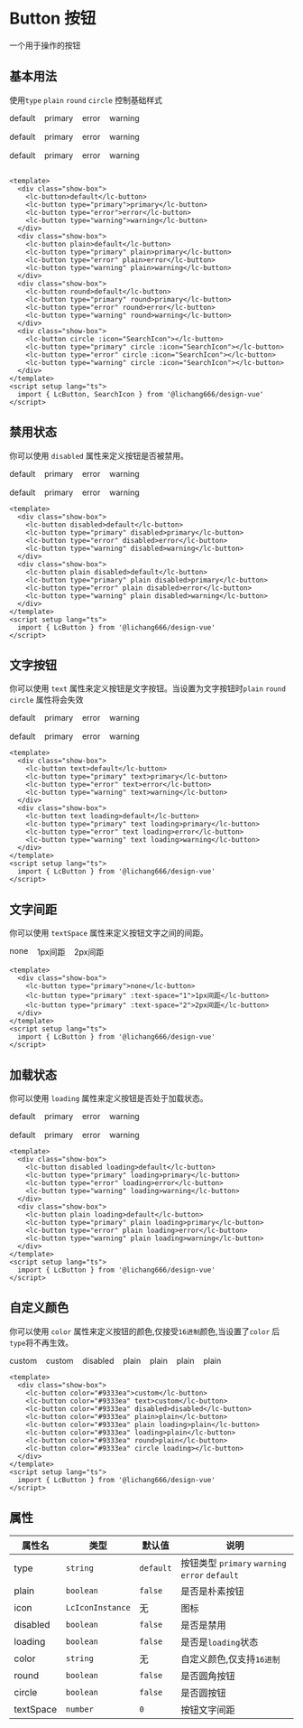 # Button 按钮

一个用于操作的按钮

## 基本用法

使用`type` `plain` `round` `circle` 控制基础样式

<lc-card style="width:100%">
    <div class="show-box">
        <lc-button>default</lc-button>
        <lc-button type="primary">primary</lc-button>
        <lc-button type="error">error</lc-button>
        <lc-button type="warning">warning</lc-button>
    </div>
    <div class="show-box">
        <lc-button plain>default</lc-button>
        <lc-button type="primary" plain>primary</lc-button>
        <lc-button type="error" plain>error</lc-button>
        <lc-button type="warning" plain>warning</lc-button>
    </div>
    <div class="show-box">
        <lc-button round>default</lc-button>
        <lc-button type="primary" round>primary</lc-button>
        <lc-button type="error" round>error</lc-button>
        <lc-button type="warning" round>warning</lc-button>
    </div>
    <div class="show-box">
        <lc-button circle :icon="SearchIcon"></lc-button>
        <lc-button type="primary" circle :icon="SearchIcon"></lc-button>
        <lc-button type="error" circle :icon="SearchIcon"></lc-button>
        <lc-button type="warning" circle :icon="SearchIcon"></lc-button>
    </div>
</lc-card>

<script setup lang="ts">
    import {LcButton,LcCard,SearchIcon} from '@lichang666/design-vue'
</script>

```vue
<template>
  <div class="show-box">
    <lc-button>default</lc-button>
    <lc-button type="primary">primary</lc-button>
    <lc-button type="error">error</lc-button>
    <lc-button type="warning">warning</lc-button>
  </div>
  <div class="show-box">
    <lc-button plain>default</lc-button>
    <lc-button type="primary" plain>primary</lc-button>
    <lc-button type="error" plain>error</lc-button>
    <lc-button type="warning" plain>warning</lc-button>
  </div>
  <div class="show-box">
    <lc-button round>default</lc-button>
    <lc-button type="primary" round>primary</lc-button>
    <lc-button type="error" round>error</lc-button>
    <lc-button type="warning" round>warning</lc-button>
  </div>
  <div class="show-box">
    <lc-button circle :icon="SearchIcon"></lc-button>
    <lc-button type="primary" circle :icon="SearchIcon"></lc-button>
    <lc-button type="error" circle :icon="SearchIcon"></lc-button>
    <lc-button type="warning" circle :icon="SearchIcon"></lc-button>
  </div>
</template>
<script setup lang="ts">
  import { LcButton, SearchIcon } from '@lichang666/design-vue'
</script>
```

## 禁用状态

你可以使用 `disabled` 属性来定义按钮是否被禁用。

<lc-card style="width:100%">
    <div class="show-box">
        <lc-button disabled>default</lc-button>
        <lc-button type="primary" disabled>primary</lc-button>
        <lc-button type="error" disabled>error</lc-button>
        <lc-button type="warning" disabled>warning</lc-button>
    </div>
     <div class="show-box">
        <lc-button plain disabled>default</lc-button>
        <lc-button type="primary" plain disabled>primary</lc-button>
        <lc-button type="error" plain disabled>error</lc-button>
        <lc-button type="warning" plain disabled>warning</lc-button>
    </div>
</lc-card>

```vue
<template>
  <div class="show-box">
    <lc-button disabled>default</lc-button>
    <lc-button type="primary" disabled>primary</lc-button>
    <lc-button type="error" disabled>error</lc-button>
    <lc-button type="warning" disabled>warning</lc-button>
  </div>
  <div class="show-box">
    <lc-button plain disabled>default</lc-button>
    <lc-button type="primary" plain disabled>primary</lc-button>
    <lc-button type="error" plain disabled>error</lc-button>
    <lc-button type="warning" plain disabled>warning</lc-button>
  </div>
</template>
<script setup lang="ts">
  import { LcButton } from '@lichang666/design-vue'
</script>
```

## 文字按钮

你可以使用 `text` 属性来定义按钮是文字按钮。当设置为文字按钮时`plain` `round` `circle` 属性将会失效

<lc-card style="width:100%">
    <div class="show-box">
        <lc-button text>default</lc-button>
        <lc-button type="primary" text>primary</lc-button>
        <lc-button type="error" text>error</lc-button>
        <lc-button type="warning" text>warning</lc-button>
    </div>
     <div class="show-box">
        <lc-button text loading>default</lc-button>
        <lc-button type="primary" text loading>primary</lc-button>
        <lc-button type="error" text loading>error</lc-button>
        <lc-button type="warning" text loading>warning</lc-button>
    </div>
</lc-card>

```vue
<template>
  <div class="show-box">
    <lc-button text>default</lc-button>
    <lc-button type="primary" text>primary</lc-button>
    <lc-button type="error" text>error</lc-button>
    <lc-button type="warning" text>warning</lc-button>
  </div>
  <div class="show-box">
    <lc-button text loading>default</lc-button>
    <lc-button type="primary" text loading>primary</lc-button>
    <lc-button type="error" text loading>error</lc-button>
    <lc-button type="warning" text loading>warning</lc-button>
  </div>
</template>
<script setup lang="ts">
  import { LcButton } from '@lichang666/design-vue'
</script>
```

## 文字间距

你可以使用 `textSpace` 属性来定义按钮文字之间的间距。
<lc-card style="width:100%">

<div class="show-box">
    <lc-button type="primary">none</lc-button>
    <lc-button type="primary" :text-space="1">1px间距</lc-button>
    <lc-button type="primary" :text-space="2">2px间距</lc-button>
</div>

</lc-card>

```vue
<template>
  <div class="show-box">
    <lc-button type="primary">none</lc-button>
    <lc-button type="primary" :text-space="1">1px间距</lc-button>
    <lc-button type="primary" :text-space="2">2px间距</lc-button>
  </div>
</template>
<script setup lang="ts">
  import { LcButton } from '@lichang666/design-vue'
</script>
```

## 加载状态

你可以使用 `loading` 属性来定义按钮是否处于加载状态。

<lc-card style="width:100%">
    <div class="show-box">
        <lc-button disabled loading>default</lc-button>
        <lc-button type="primary" loading>primary</lc-button>
        <lc-button type="error" loading>error</lc-button>
        <lc-button type="warning" loading>warning</lc-button>
    </div>
    <div class="show-box">
        <lc-button plain loading>default</lc-button>
        <lc-button type="primary" plain loading>primary</lc-button>
        <lc-button type="error" plain loading>error</lc-button>
        <lc-button type="warning" plain loading>warning</lc-button>
    </div>
</lc-card>

```vue
<template>
  <div class="show-box">
    <lc-button disabled loading>default</lc-button>
    <lc-button type="primary" loading>primary</lc-button>
    <lc-button type="error" loading>error</lc-button>
    <lc-button type="warning" loading>warning</lc-button>
  </div>
  <div class="show-box">
    <lc-button plain loading>default</lc-button>
    <lc-button type="primary" plain loading>primary</lc-button>
    <lc-button type="error" plain loading>error</lc-button>
    <lc-button type="warning" plain loading>warning</lc-button>
  </div>
</template>
<script setup lang="ts">
  import { LcButton } from '@lichang666/design-vue'
</script>
```

## 自定义颜色

你可以使用 `color` 属性来定义按钮的颜色,仅接受`16进制`颜色,当设置了`color` 后 `type`将不再生效。

<lc-card style="width:100%">
    <div class="show-box">
        <lc-button color="#9333ea">custom</lc-button>
        <lc-button color="#9333ea" text>custom</lc-button>
        <lc-button color="#9333ea" disabled>disabled</lc-button>
        <lc-button color="#9333ea" plain>plain</lc-button>
        <lc-button color="#9333ea" plain loading>plain</lc-button>
        <lc-button color="#9333ea" loading>plain</lc-button>
        <lc-button color="#9333ea" round>plain</lc-button>
        <lc-button color="#9333ea" circle loading></lc-button>
    </div>
</lc-card>

```vue
<template>
  <div class="show-box">
    <lc-button color="#9333ea">custom</lc-button>
    <lc-button color="#9333ea" text>custom</lc-button>
    <lc-button color="#9333ea" disabled>disabled</lc-button>
    <lc-button color="#9333ea" plain>plain</lc-button>
    <lc-button color="#9333ea" plain loading>plain</lc-button>
    <lc-button color="#9333ea" loading>plain</lc-button>
    <lc-button color="#9333ea" round>plain</lc-button>
    <lc-button color="#9333ea" circle loading></lc-button>
  </div>
</template>
<script setup lang="ts">
  import { LcButton } from '@lichang666/design-vue'
</script>
```

## 属性

| 属性名    | 类型             | 默认值    | 说明                                           |
| --------- | ---------------- | --------- | ---------------------------------------------- |
| type      | `string`         | `default` | 按钮类型 `primary` `warning` `error` `default` |
| plain     | `boolean`        | `false`   | 是否是朴素按钮                                 |
| icon      | `LcIconInstance` | 无        | 图标                                           |
| disabled  | `boolean`        | `false`   | 是否是禁用                                     |
| loading   | `boolean`        | `false`   | 是否是`loading`状态                            |
| color     | `string`         | 无        | 自定义颜色,仅支持`16进制`                      |
| round     | `boolean`        | `false`   | 是否圆角按钮                                   |
| circle    | `boolean`        | `false`   | 是否圆按钮                                     |
| textSpace | `number`         | `0`       | 按钮文字间距                                   |

<style>
.show-box{
    display:flex;
    margin-bottom:1rem;
    flex-wrap:wrap;
    gap:1rem;
}
.show-box:last-child{
    margin-bottom:0;
}
</style>
